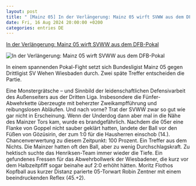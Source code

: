 ```yaml
---
layout: post
title: " [Mainz 05] In der Verlängerung: Mainz 05 wirft SVWW aus dem DFB-Pokal"
date: Fri, 16 Aug 2024 20:00:00 +0200
categories: entries DE
---
```

[In der Verlängerung: Mainz 05 wirft SVWW aus dem DFB-Pokal](https://www.wormser-zeitung.de/sport/fussball/fussball-dfb-pokal/dfb-pokal-sv-wehen-wiesbaden-fsv-mainz-05-3888726)

![In der Verlängerung: Mainz 05 wirft SVWW aus dem DFB-Pokal](https://img.wormser-zeitung.de/sport/fussball/fussball-dfb-pokal/q64mrw-20240816vigo218615.jpg/alternates/OG_IMAGE_1200/20240816vigo218615.jpg)

In einem spannenden Pokal-Fight setzt sich Bundesligist Mainz 05 gegen Drittligist SV Wehen Wiesbaden durch. Zwei späte Treffer entscheiden die Partie.

Eine Monstergrätsche – und Sinnbild der leidenschaftlichen Defensivarbeit des Außenseiters aus der Dritten Liga. Insbesondere die Fünfer-Abwehrkette überzeugte mit beherzter Zweikampfführung und reibungslosen Abläufen. Und nach vorne? Trat der SVWW zwar so gut wie gar nicht in Erscheinung. Wenn der Underdog dann aber mal in die Nähe des Mainzer Tors kam, wurde es brandgefährlich. Nachdem die 05er eine Flanke von Goppel nicht sauber geklärt hatten, landete der Ball vor den Füßen von Gözüsirin, der zum 1:0 für die Hausherren einschob (14.). Chancenverwertung zu diesem Zeitpunkt: 100 Prozent. Ein Treffer aus dem Nichts. Die Mainzer hatten oft den Ball, aber zu wenig Durchschlagskraft. Zu hektisch suchte das Henriksen-Team immer wieder die Tiefe. Ein gefundenes Fressen für das Abwehrbollwerk der Wiesbadener, die kurz vor dem Halbzeitpfiff sogar beinahe auf 2:0 erhöht hätten. Moritz Flothos Kopfball aus kurzer Distanz parierte 05-Torwart Robin Zentner mit einem beeindruckenden Reflex (45.+2).

